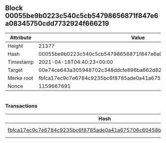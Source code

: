 ## Block 00055be9b0223c540c5cb54798656871f847e6a08345750cdd7732924f666219

Attribute | Value
--- | ---
Height | 21377
Hash | 00055be9b0223c540c5cb54798656871f847e6a08345750cdd7732924f666219
Timestamp | 2021-04-18T04:40:23+00:00
Target | 00e74ce643a305948702c348ddcfe896ba662d82c1a228faf4ad12250f07334e
Merke root | fbfca17ec9c7e6784c9235bc6f8785ade0a41a675706c60458b37936ee749c76
Nonce | 1159667691

```

```

### Transactions

Hash | Amount
--- | ---
[fbfca17ec9c7e6784c9235bc6f8785ade0a41a675706c60458b37936ee749c76](fbfca17ec9c7e6784c9235bc6f8785ade0a41a675706c60458b37936ee749c76.md) | 10.00000000 SKEPTI 
